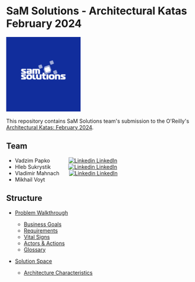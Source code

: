 # SaM Solutions - Architectural Katas February 2024

<img src="./images/sam-solutions.png" alt="drawing" width="200"/>

<br>

This repository contains SaM Solutions team's submission to the O'Reilly's [Architectural Katas: February 2024](https://www.oreilly.com/online-learning/architectural-katas-winter-2024.html).

## Team

- Vadzim Papko &emsp;&emsp;&emsp; [![Linkedin](https://i.stack.imgur.com/gVE0j.png) LinkedIn](https://www.linkedin.com/in/vadzim-papko/)
- Hleb Sukrystik &emsp;&emsp;&nbsp;&nbsp;&nbsp; [![Linkedin](https://i.stack.imgur.com/gVE0j.png) LinkedIn](https://www.linkedin.com/in/glebyshka/)
- Vladimir Mahnach &emsp;&nbsp; [![Linkedin](https://i.stack.imgur.com/gVE0j.png) LinkedIn](https://www.linkedin.com/in/vladimir-mahnach-9b68051a4/)
- Mikhail Voyt

## Structure

- [Problem Walkthrough](./1.ProblemWalkthrough/README.md)

  - [Business Goals](./1.ProblemWalkthrough/1.BusinessGoals.md)
  - [Requirements](./1.ProblemWalkthrough/2.Requirements.md)
  - [Vital Signs](1.ProblemWalkthrough/3.VitalSigns.md)
  - [Actors & Actions](1.ProblemWalkthrough/4.ActorsAndActions.md)
  - [Glossary](1.ProblemWalkthrough/5.Glossary.md)

- [Solution Space](./2.%20Solution%20Space/README.md)
  - [Architecture Characteristics](./1.ProblemWalkthrough/1.BusinessGoals.md)

